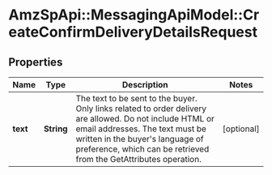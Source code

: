 # AmzSpApi::MessagingApiModel::CreateConfirmDeliveryDetailsRequest

## Properties
Name | Type | Description | Notes
------------ | ------------- | ------------- | -------------
**text** | **String** | The text to be sent to the buyer. Only links related to order delivery are allowed. Do not include HTML or email addresses. The text must be written in the buyer&#x27;s language of preference, which can be retrieved from the GetAttributes operation. | [optional] 

